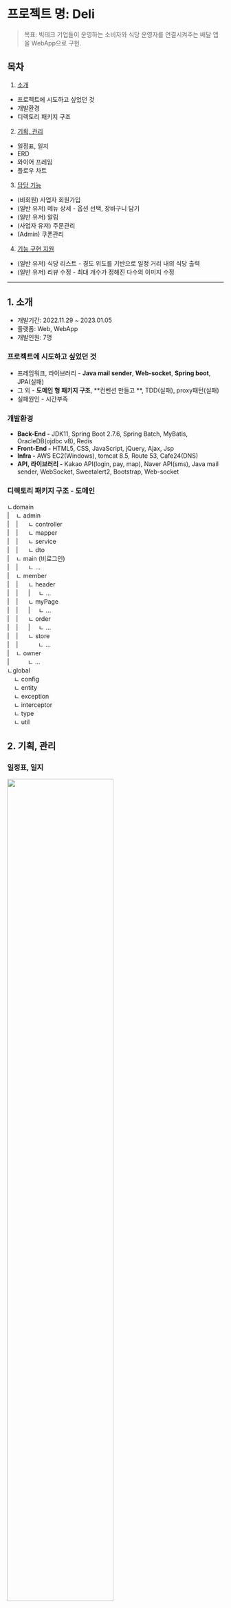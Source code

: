 # 프로젝트 명: Deli
> 목표: 빅테크 기업들이 운영하는 소비자와 식당 운영자를 연결시켜주는 배달 앱을 WebApp으로 구현.
## 목차
1. [소개](https://github.com/Jihoon-An/KH_final_deli.project/blob/main/README.md#1-%EC%86%8C%EA%B0%9C)
- 프로젝트에 시도하고 싶었던 것
- 개발환경
- 디렉토리 패키지 구조
2. [기획, 관리](https://github.com/Jihoon-An/KH_final_deli.project/blob/main/README.md#2-%EA%B8%B0%ED%9A%8D-%EA%B4%80%EB%A6%AC)
- 일정표, 일지
- ERD
- 와이어 프레임
- 플로우 차트
3. [담당 기능](https://github.com/Jihoon-An/KH_final_deli.project/blob/main/README.md#3-%EB%8B%B4%EB%8B%B9-%EA%B8%B0%EB%8A%A5-%EC%86%8C%EA%B0%9C)
- (비회원) 사업자 회원가입
- (일반 유저) 메뉴 상세 - 옵션 선택, 장바구니 담기
- (일반 유저) 알림
- (사업자 유저) 주문관리
- (Admin) 쿠폰관리
4. [기능 구현 지원](https://github.com/Jihoon-An/KH_final_deli.project/blob/main/README.md#4-%EA%B8%B0%EB%8A%A5-%EA%B5%AC%ED%98%84-%EC%A7%80%EC%9B%90)
- (일반 유저) 식당 리스트 - 경도 위도를 기반으로 일정 거리 내의 식당 출력
- (일반 유저) 리뷰 수정 - 최대 개수가 정해진 다수의 이미지 수정

---

## 1. 소개
- 개발기간: 2022.11.29 ~ 2023.01.05
- 플랫폼: Web, WebApp
- 개발인원: 7명
### 프로젝트에 시도하고 싶었던 것
- 프레임워크, 라이브러리 - **Java mail sender**, **Web-socket**, **Spring boot**, JPA(실패)
- 그 외 - **도메인 형 패키지 구조**, **컨벤션 만들고 **, TDD(실패), proxy패턴(실패)
- 실패원인 - 시간부족
### 개발환경
- **Back-End -** JDK11, Spring Boot 2.7.6, Spring Batch, MyBatis, OracleDB(ojdbc v8), Redis
- **Front-End -** HTML5, CSS, JavaScript, jQuery, Ajax, Jsp
- **Infra -** AWS EC2(Windows), tomcat 8.5, Route 53, Cafe24(DNS)
- **API, 라이브러리 -** Kakao API(login, pay, map), Naver API(sms), Java mail sender, WebSocket, Sweetalert2, Bootstrap, Web-socket

### 디렉토리 패키지 구조 - 도메인

ㄴdomain   
|&nbsp;&nbsp;&nbsp;&nbsp;ㄴ&nbsp;admin   
|&nbsp;&nbsp;&nbsp;&nbsp;|&nbsp;&nbsp;&nbsp;&nbsp;&nbsp;&nbsp;ㄴ&nbsp;controller    
|&nbsp;&nbsp;&nbsp;&nbsp;|&nbsp;&nbsp;&nbsp;&nbsp;&nbsp;&nbsp;ㄴ&nbsp;mapper     
|&nbsp;&nbsp;&nbsp;&nbsp;|&nbsp;&nbsp;&nbsp;&nbsp;&nbsp;&nbsp;ㄴ&nbsp;service    
|&nbsp;&nbsp;&nbsp;&nbsp;|&nbsp;&nbsp;&nbsp;&nbsp;&nbsp;&nbsp;ㄴ&nbsp;dto   
|&nbsp;&nbsp;&nbsp;&nbsp;ㄴ&nbsp;main&nbsp;(비로그인)   
|&nbsp;&nbsp;&nbsp;&nbsp;|&nbsp;&nbsp;&nbsp;&nbsp;&nbsp;&nbsp;ㄴ&nbsp;...   
|&nbsp;&nbsp;&nbsp;&nbsp;ㄴ&nbsp;member   
|&nbsp;&nbsp;&nbsp;&nbsp;|&nbsp;&nbsp;&nbsp;&nbsp;&nbsp;&nbsp;ㄴ&nbsp;header   
|&nbsp;&nbsp;&nbsp;&nbsp;|&nbsp;&nbsp;&nbsp;&nbsp;&nbsp;&nbsp;|&nbsp;&nbsp;&nbsp;&nbsp;&nbsp;ㄴ&nbsp;...   
|&nbsp;&nbsp;&nbsp;&nbsp;|&nbsp;&nbsp;&nbsp;&nbsp;&nbsp;&nbsp;ㄴ&nbsp;myPage   
|&nbsp;&nbsp;&nbsp;&nbsp;|&nbsp;&nbsp;&nbsp;&nbsp;&nbsp;&nbsp;|&nbsp;&nbsp;&nbsp;&nbsp;&nbsp;ㄴ&nbsp;...   
|&nbsp;&nbsp;&nbsp;&nbsp;|&nbsp;&nbsp;&nbsp;&nbsp;&nbsp;&nbsp;ㄴ&nbsp;order   
|&nbsp;&nbsp;&nbsp;&nbsp;|&nbsp;&nbsp;&nbsp;&nbsp;&nbsp;&nbsp;|&nbsp;&nbsp;&nbsp;&nbsp;&nbsp;ㄴ&nbsp;...   
|&nbsp;&nbsp;&nbsp;&nbsp;|&nbsp;&nbsp;&nbsp;&nbsp;&nbsp;&nbsp;ㄴ&nbsp;store   
|&nbsp;&nbsp;&nbsp;&nbsp;|&nbsp;&nbsp;&nbsp;&nbsp;&nbsp;&nbsp;&nbsp;&nbsp;&nbsp;&nbsp;&nbsp;&nbsp;ㄴ&nbsp;...   
|&nbsp;&nbsp;&nbsp;&nbsp;ㄴ&nbsp;owner   
|&nbsp;&nbsp;&nbsp;&nbsp;&nbsp;&nbsp;&nbsp;&nbsp;&nbsp;&nbsp;&nbsp;ㄴ&nbsp;...   
ㄴglobal   
&nbsp;&nbsp;&nbsp;&nbsp;ㄴ&nbsp;config   
&nbsp;&nbsp;&nbsp;&nbsp;ㄴ&nbsp;entity   
&nbsp;&nbsp;&nbsp;&nbsp;ㄴ&nbsp;exception   
&nbsp;&nbsp;&nbsp;&nbsp;ㄴ&nbsp;interceptor   
&nbsp;&nbsp;&nbsp;&nbsp;ㄴ&nbsp;type   
&nbsp;&nbsp;&nbsp;&nbsp;ㄴ&nbsp;util


## 2. 기획, 관리

### 일정표, 일지
<img width="70%" src="https://img1.daumcdn.net/thumb/R1280x0/?scode=mtistory2&fname=https%3A%2F%2Fblog.kakaocdn.net%2Fdn%2FZ0RBB%2FbtrWD54VdVv%2Fb7SMIk3ygK2sBkjRtCb171%2Fimg.jpg"><br>
<img width="70%" src="https://img1.daumcdn.net/thumb/R1280x0/?scode=mtistory2&fname=https%3A%2F%2Fblog.kakaocdn.net%2Fdn%2Fceis9p%2FbtrWCh6K6Mf%2Fhlex0zFcSD7lUumg47HqHk%2Fimg.jpg">
- 엑셀표로 일정을 계획하고, 프로젝트 안에 당일 작업한 일지를 간단히 작성합니다.

### ERD
<img width="70%" src="https://img1.daumcdn.net/thumb/R1280x0/?scode=mtistory2&fname=https%3A%2F%2Fblog.kakaocdn.net%2Fdn%2Fcexp3o%2FbtrWEfGnU9g%2FPdfK24b8BCSPqhqNIQnCZ1%2Fimg.jpg"><br>

### 와이어 프레임
<img width="70%" src="https://img1.daumcdn.net/thumb/R1280x0/?scode=mtistory2&fname=https%3A%2F%2Fblog.kakaocdn.net%2Fdn%2FbOrHTx%2FbtrWEK7hya5%2Fz7PLY7Ps6EXMvi0fOeOVKk%2Fimg.jpg">

### 플로우 차트
<img width="70%" src="https://img1.daumcdn.net/thumb/R1280x0/?scode=mtistory2&fname=https%3A%2F%2Fblog.kakaocdn.net%2Fdn%2FboCWL6%2FbtrWEKlViRI%2F8czBxAOfbKLFQzDQAM5yo1%2Fimg.jpg"><br>
<img width="70%" src="https://img1.daumcdn.net/thumb/R1280x0/?scode=mtistory2&fname=https%3A%2F%2Fblog.kakaocdn.net%2Fdn%2FbPndOO%2FbtrWDPA9rhO%2FaAkO081mKEeQA1dDY2gT1k%2Fimg.jpg">

## 3. 담당 기능 소개
### 3.1) 식당 상세 페이지 (메뉴/정보/리뷰)
- 식당 메뉴 페이지<br><br>
<img width="50%" src="https://user-images.githubusercontent.com/114720525/215964391-8ec8a330-6a49-413e-bdbf-f135a51ae48d.png"><br><br>
- 식당 정보 페이지<br><br>
<img width="50%" src="https://user-images.githubusercontent.com/114720525/215964391-8ec8a330-6a49-413e-bdbf-f135a51ae48d.png"><br><br>
- 식당 리뷰 페이지<br><br>
<img width="50%" src="https://user-images.githubusercontent.com/114720525/215970145-9ced97ea-bb55-41ce-876c-36f5220bbceb.png"><br><br>

### 3.2) 주문 상세 페이지
<img width="30%" src="https://user-images.githubusercontent.com/114720525/215970847-667f53fc-9cb9-4e05-ad86-941a6a009310.png"><br>

### 3.3) (운영자) 리뷰 관리 기능
- 식당 리뷰 삭제/비공개 처리<br>
<img width="60%" src="https://user-images.githubusercontent.com/114720525/215972562-2a82b979-8856-430f-8341-b062ed23685f.png"><br>


### 3.4) (사업자) 식당 수정 및 삭제 페이지
- 식당 정보 및 배달 정보 수정<br>
<img width="60%" src="https://user-images.githubusercontent.com/114720525/215972893-9964734e-193d-42d1-989b-fc614d8a3d67.png"><br>


